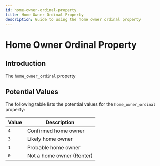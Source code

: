```yaml
---
id: home-owner-ordinal-property
title: Home Owner Ordinal Property
description: Guide to using the home owner ordinal property
---
```


# Home Owner Ordinal Property

## Introduction

The `home_owner_ordinal` property

## Potential Values

The following table lists the potential values for the `home_owner_ordinal` property:

| Value | Description               |
| ----- | ------------------------- |
| `4`   | Confirmed home owner      |
| `3`   | Likely home owner         |
| `1`   | Probable home owner       |
| `0`   | Not a home owner (Renter) |
